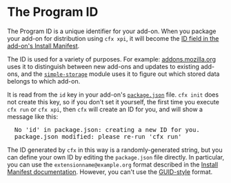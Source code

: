 <!-- This Source Code Form is subject to the terms of the Mozilla Public
   - License, v. 2.0. If a copy of the MPL was not distributed with this
   - file, You can obtain one at http://mozilla.org/MPL/2.0/. -->

# The Program ID #

The Program ID is a unique identifier for your add-on. When you package your
add-on for distribution using `cfx xpi`, it will become the
[ID field in the add-on's Install Manifest](https://developer.mozilla.org/en/install.rdf#id).

The ID is used for a variety
of purposes. For example: [addons.mozilla.org](http://addons.mozilla.org) uses
it to distinguish between new add-ons and updates to existing add-ons, and the
[`simple-storage`](packages/addon-kit/docs/simple-storage.html) module uses it
to figure out which stored data belongs to which add-on.

It is read from the `id` key in your add-on's [`package.json`](dev-guide/addon-development/package-spec.html) file.
`cfx init` does not create this key, so if you don't set it yourself, the
first time you execute `cfx run` or `cfx xpi`, then `cfx` will create an
ID for you, and will show a message like this:

<pre>
  No 'id' in package.json: creating a new ID for you.
  package.json modified: please re-run 'cfx run'
</pre>

The ID generated by `cfx` in this way is a randomly-generated string, but
you can define your own ID by editing the `package.json` file
directly. In particular, you can use the `extensionname@example.org` format
described in the
[Install Manifest documentation](https://developer.mozilla.org/en/install.rdf#id).
However, you can't use the
[GUID-style](https://developer.mozilla.org/en/Generating_GUIDs) format.
